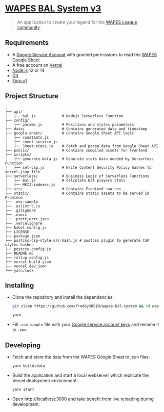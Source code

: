 # [WAPES BAL System v3](https://bal.wapesleague.com/)

> An application to create your legend for the [WAPES League community](https://www.wapesleague.com/).

## Requirements

- A [Google Service Account](https://cloud.google.com/iam/docs/service-accounts) with granted permissions to read the [WAPES Google Sheet](https://docs.google.com/spreadsheets/d/1c89tdesdBy3P6qpY-5jmuiAIUX_sB44B4GyhpXFKYD8)
- A free account on [Vercel](https://vercel.com/)
- [Node.js](https://nodejs.org/en/) 12 or 14
- [Git](https://git-scm.com/)
- [Yarn v1](https://classic.yarnpkg.com/lang/en/)

## Project Structure

    .
    ├── api/
    │   ├── bal.js            # Nodejs Serverless Function
    ├── config/
    │   ├── params.js         # Positions and styles parameters
    ├── data/                 # Contains generated data and timestamp
    ├── google-sheet/         # Contains Google Sheet API logic
    │   ├── constants.js
    │   ├── sheet-service.js
    │   ├── Sheet-stats.js    # Fetch and parse data from Google Sheet API
    ├── public/               # Contains compiled assets for Frontend
    ├── scripts/
    │   ├── generate-data.js  # Generate stats data needed by Serverless Function
    │   ├── set-csp.js        # Write Content Security Policy hashes to vercel.json file
    ├── serverless/           # Business Logic of Serverless Functions
    │   ├── Bal.js            # Calculate bal players stats
    │   ├── MKII-indexes.js
    ├── src/                  # Contains Frontend sources
    ├── static/               # Contains static assets to be served in Frontend
    ├── .env.sample
    ├── .eslintrc.js
    ├── .gitignore
    ├── .nvmrc
    ├── .prettierrc.json
    ├── .vercelignore
    ├── babel.config.js
    ├── LICENSE
    ├── package.json
    ├── postcss-csp-style-src-hash.js # postcss plugin to generate CSP styles hashes
    ├── postcss.config.js
    ├── README.md
    ├── rollup.config.js
    ├── vercel.build.json
    ├── vercel.dev.json
    └── yarn.lock

## Installing

- Clone the repository and install the dependencies:

  ```bash
  git clone https://github.com/freddy38510/wapes-bal-system && cd wapes-bal-system

  yarn
  ```

- Fill `.env.sample` file with your [Google service account keys](https://cloud.google.com/iam/docs/creating-managing-service-account-keys) and rename it to `.env`.

## Developing

- Fetch and store the data from the WAPES Google Sheet to json files:

  ```bash
  yarn build:data
  ```

- Build the application and start a local webserver which replicate the Vercel deployment environment:

  ```bash
  yarn start
  ```

- Open http://localhost:3000 and take benefit from live reloading during development.
